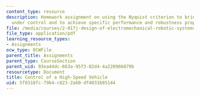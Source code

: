 ```yaml
---
content_type: resource
description: Homework assignment on using the Nyquist criterion to bring a vehicle
  under control and to achieve specific performance and robustness properties.
file: /media/courses/2-017j-design-of-electromechanical-robotic-systems-fall-2009/5f0318fc79b4c8232a60df4031b85144_MIT2_017JF09_p36.pdf
file_type: application/pdf
learning_resource_types:
- Assignments
ocw_type: OCWFile
parent_title: Assignments
parent_type: CourseSection
parent_uid: 93ea44dc-663a-95f3-02d4-4a220966879b
resourcetype: Document
title: Control of a High-Speed Vehicle
uid: 5f0318fc-79b4-c823-2a60-df4031b85144
---
```

